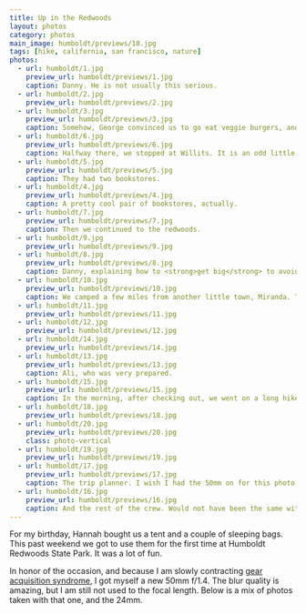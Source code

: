 ```yaml
---
title: Up in the Redwoods
layout: photos
category: photos
main_image: humboldt/previews/18.jpg
tags: [hike, california, san francisco, nature]
photos:
  - url: humboldt/1.jpg
    preview_url: humboldt/previews/1.jpg
    caption: Danny. He is not usually this serious.
  - url: humboldt/2.jpg
    preview_url: humboldt/previews/2.jpg
  - url: humboldt/3.jpg
    preview_url: humboldt/previews/3.jpg
    caption: Somehow, George convinced us to go eat veggie burgers, and we all enjoyed it.
  - url: humboldt/6.jpg
    preview_url: humboldt/previews/6.jpg
    caption: Halfway there, we stopped at Willits. It is an odd little town.
  - url: humboldt/5.jpg
    preview_url: humboldt/previews/5.jpg
    caption: They had two bookstores.
  - url: humboldt/4.jpg
    preview_url: humboldt/previews/4.jpg
    caption: A pretty cool pair of bookstores, actually.
  - url: humboldt/7.jpg
    preview_url: humboldt/previews/7.jpg
    caption: Then we continued to the redwoods.
  - url: humboldt/9.jpg
    preview_url: humboldt/previews/9.jpg
  - url: humboldt/8.jpg
    preview_url: humboldt/previews/8.jpg
    caption: Danny, explaining how to <strong>get big</strong> to avoid getting eaten by bears. See, not that serious.
  - url: humboldt/10.jpg
    preview_url: humboldt/previews/10.jpg
    caption: We camped a few miles from another little town, Miranda. There were four or five businesses, all on one street. The cars were old and unusual.
  - url: humboldt/11.jpg
    preview_url: humboldt/previews/11.jpg
  - url: humboldt/12.jpg
    preview_url: humboldt/previews/12.jpg
  - url: humboldt/14.jpg
    preview_url: humboldt/previews/14.jpg
  - url: humboldt/13.jpg
    preview_url: humboldt/previews/13.jpg
    caption: Ali, who was very prepared.
  - url: humboldt/15.jpg
    preview_url: humboldt/previews/15.jpg
    caption: In the morning, after checking out, we went on a long hike. Things were looking dry.
  - url: humboldt/18.jpg
    preview_url: humboldt/previews/18.jpg
  - url: humboldt/20.jpg
    preview_url: humboldt/previews/20.jpg
    class: photo-vertical
  - url: humboldt/19.jpg
    preview_url: humboldt/previews/19.jpg
  - url: humboldt/17.jpg
    preview_url: humboldt/previews/17.jpg
    caption: The trip planner. I wish I had the 50mm on for this photo.
  - url: humboldt/16.jpg
    preview_url: humboldt/previews/16.jpg
    caption: And the rest of the crew. Would not have been the same without them.
---
```


For my birthday, Hannah bought us a tent and a couple of sleeping bags. This past weekend we got to use them for the first time at Humboldt Redwoods State Park. It was a lot of fun.

In honor of the occasion, and because I am slowly contracting [gear acquisition syndrome](https://en.wikipedia.org/wiki/User:GreyCat/Gear_Acquisition_Syndrome), I got myself a new 50mm f/1.4. The blur quality is amazing, but I am still not used to the focal length. Below is a mix of photos taken with that one, and the 24mm.